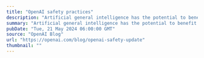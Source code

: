 ```yaml
---
title: "OpenAI safety practices"
description: "Artificial general intelligence has the potential to benefit nearly every aspect of our lives—so it must be developed and deployed responsibly."
summary: "Artificial general intelligence has the potential to benefit nearly every aspect of our lives—so it must be developed and deployed responsibly."
pubDate: "Tue, 21 May 2024 06:00:00 GMT"
source: "OpenAI Blog"
url: "https://openai.com/blog/openai-safety-update"
thumbnail: ""
---
```


